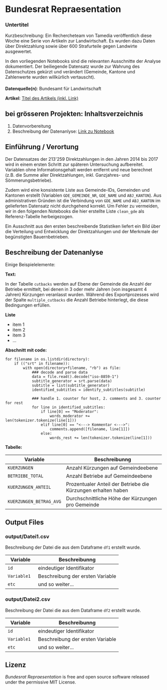 # Bundesrat Repraesentation

### Untertitel

<!---
optional folgendermassen Bild einfügen:
![Trump Hate](dt.png)
Source: [Gage Skidmore](https://www.flickr.com/photos/gageskidmore/32758233090)>)
--->

Kurzbeschreibung: Ein Rechercheteam von Tamedia veröffentlich diese Woche eine Serie von Artikeln zur Landwirtschaft. Es wurden dazu Daten über Direktzahlung sowie über 600 Strafurteile gegen Landwirte ausgewertet.

In den vorliegenden Notebooks sind die relevanten Ausschnitte der Analyse dokumentiert. Der beiliegende Datensatz wurde zur Wahrung des Datenschutzes gekürzt und verändert (Gemeinde, Kantone und Zahlenwerte wurden willkürlich vertauscht).

#### 
**Datenquelle(n)**: Bundesamt für Landwirtschaft

**Artikel**: [Titel des Artikels (inkl. Link)](https://github.com/tamedia-ddj/brennpunkt_bauernhof_public/blob/master/1_Kuerzungen.ipynb)

## bei grösseren Projekten: Inhaltsverzeichnis

1. Datenvorbereitung
2. Beschreibung der Datenanlyse: [Link zu Notebook](https://github.com/tamedia-ddj/brennpunkt_bauernhof_public/blob/master/1_Kuerzungen.ipynb)



## Einführung / Verortung
Der Datensatzes der 213'259 Direktzahlungen in den Jahren 2014 bis 2017 wird in einem ersten Schritt zur späteren Untersuchung aufbereitet. Variablen ohne Informationsgehalt werden entfernt und neue berechnet (z.B. die Summe aller Direktzahlungen, inkl. Ganzjahres- und Sömmerungsbetriebe).

Zudem wird eine konsistente Liste aus Gemeinde-IDs, Gemeinden und Kantonen erstellt (Variablen `GDE_GEMEINDE_NR`, `GDE_NAME` und `ABJ_KANTON`). Aus administrativen Gründen ist die Verbindung von `GDE_NAME` und `ABJ_KANTON` im gelieferten Datensatz nicht durchgehend korrekt. Um Fehler zu vermeiden, wir in den folgenden Notebooks die hier erstellte Liste `clean_gde` als Referenz-Tabelle herbeigezogen.


Ein Ausschnitt aus den ersten beschreibende Statistiken liefert ein Bild über die Verteilung und Entwicklung der Direktzahlungen und der Merkmale der begünstigten Bauernbetrieben.



## Beschreibung der Datenanlyse

Einige Beispielelemente:

**Text:**

In der Tabelle `cutbacks` werden auf Ebene der Gemeinde die Anzahl der Betriebe ermittelt, bei denen in 3 oder mehr Jahren (von insgesamt 4 Jahren) Kürzungen veranlasst wurden. Während des Exportprozesses wird der Spalte `multiple_cutbacks` die Anzahl Betriebe hinterlegt, die diese Bedingungen erfüllen.

**Liste**

* item 1
* item 2
* item 3
* ...


**Abschnitt mit code:**

```
for filename in os.listdir(directory):
    if (("srt" in filename)):
        with open(directory+filename, "rb") as file:
            ### decode and parse data
            data = file.read().decode("iso-8859-1")
            subtitle_generator = srt.parse(data)
            subtitle = list(subtitle_generator)
            identified_subtitles = identify_subtitles(subtitle)
            
            ### handle 1. counter for host, 2. comments and 3. counter for rest
            for line in identified_subtitles:
                if line[0] == "Moderator":
                    words_moderator += len(tokenizer.tokenize(line[1]))
                elif line[0] == "<---> Kommentar <--->":
                    comments.append([filename, line[1]])
                else:
                    words_rest += len(tokenizer.tokenize(line[1]))
``` 

**Tabelle:**

Variable | Beschreibunng
--- | --- 
`KUERZUNGEN` | Anzahl Kürzungen auf Gemeindeebene
`BETRIEBE_TOTAL` | Anzahl Betriebe auf Gemeindeebene
`KUERZUNGEN_ANTEIL` | Prozentualer Anteil der Betriebe die Kürzungen erhalten haben
`KUERZUNGEN_BETRAG_AVG` | Durchschnittliche Höhe der Kürzungen pro Gemeinde





## Output Files

### output/Datei1.csv

Beschreibung der Datei die aus dem Dataframe `df1` erstellt wurde.

Variable | Beschreibunng
--- | --- 
`id ` | eindeutiger Identifikator
`Variable1 ` | Beschreibung der ersten Variable
`etc ` | und so weiter...


### output/Datei2.csv

Beschreibung der Datei die aus dem Dataframe `df2` erstellt wurde.

Variable | Beschreibunng
--- | --- 
`id ` | eindeutiger Identifikator
`Variable1 ` | Beschreibung der ersten Variable
`etc ` | und so weiter...


## Lizenz

*Bundesrat Repraesentation* is free and open source software released under the permissive MIT License.

